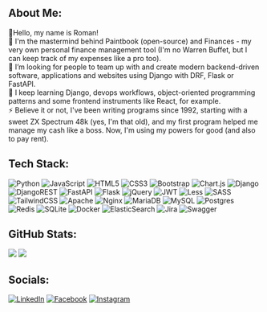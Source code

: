 ## About Me:

👋Hello, my name is Roman!
<br>
🔭 I'm the mastermind behind Paintbook (open-source) and Finances - my very own personal finance management tool (I'm no Warren Buffet, but I can keep track of my expenses like a pro too).
<br>
👯 I’m looking for people to team up with and create modern backend-driven software, applications and websites using Django with DRF, Flask or FastAPI.
<br>
🌱 I keep learning Django, devops workflows, object-oriented programming patterns and some frontend instruments like React, for example.
<br>
⚡ Believe it or not, I've been writing programs since 1992, starting with a sweet ZX Spectrum 48k (yes, I'm that old), and my first program helped me manage my cash like a boss. Now, I'm using my powers for good (and also to pay rent).

## Tech Stack:
![Python](https://img.shields.io/badge/python-3670A0?style=flat&logo=python&logoColor=ffdd54) ![JavaScript](https://img.shields.io/badge/javascript-%23323330.svg?style=flat&logo=javascript&logoColor=%23F7DF1E) ![HTML5](https://img.shields.io/badge/html5-%23E34F26.svg?style=flat&logo=html5&logoColor=white) ![CSS3](https://img.shields.io/badge/css3-%231572B6.svg?style=flat&logo=css3&logoColor=white) ![Bootstrap](https://img.shields.io/badge/bootstrap-%23563D7C.svg?style=flat&logo=bootstrap&logoColor=white) ![Chart.js](https://img.shields.io/badge/chart.js-F5788D.svg?style=flat&logo=chart.js&logoColor=white) ![Django](https://img.shields.io/badge/django-%23092E20.svg?style=flat&logo=django&logoColor=white) ![DjangoREST](https://img.shields.io/badge/DJANGO-REST-ff1709?style=flat&logo=django&logoColor=white&color=ff1709&labelColor=gray) ![FastAPI](https://img.shields.io/badge/FastAPI-005571?style=flat&logo=fastapi) ![Flask](https://img.shields.io/badge/flask-%23000.svg?style=flat&logo=flask&logoColor=white) ![jQuery](https://img.shields.io/badge/jquery-%230769AD.svg?style=flat&logo=jquery&logoColor=white) ![JWT](https://img.shields.io/badge/JWT-black?style=flat&logo=JSON%20web%20tokens) ![Less](https://img.shields.io/badge/less-2B4C80?style=flat&logo=less&logoColor=white) ![SASS](https://img.shields.io/badge/SASS-hotpink.svg?style=flat&logo=SASS&logoColor=white) ![TailwindCSS](https://img.shields.io/badge/tailwindcss-%2338B2AC.svg?style=flat&logo=tailwind-css&logoColor=white) ![Apache](https://img.shields.io/badge/apache-%23D42029.svg?style=flat&logo=apache&logoColor=white) ![Nginx](https://img.shields.io/badge/nginx-%23009639.svg?style=flat&logo=nginx&logoColor=white) ![MariaDB](https://img.shields.io/badge/MariaDB-003545?style=flat&logo=mariadb&logoColor=white) ![MySQL](https://img.shields.io/badge/mysql-%2300f.svg?style=flat&logo=mysql&logoColor=white) ![Postgres](https://img.shields.io/badge/postgres-%23316192.svg?style=flat&logo=postgresql&logoColor=white) ![Redis](https://img.shields.io/badge/redis-%23DD0031.svg?style=flat&logo=redis&logoColor=white) ![SQLite](https://img.shields.io/badge/sqlite-%2307405e.svg?style=flat&logo=sqlite&logoColor=white) ![Docker](https://img.shields.io/badge/docker-%230db7ed.svg?style=flat&logo=docker&logoColor=white) ![ElasticSearch](https://img.shields.io/badge/-ElasticSearch-005571?style=flat&logo=elasticsearch) ![Jira](https://img.shields.io/badge/jira-%230A0FFF.svg?style=flat&logo=jira&logoColor=white) ![Swagger](https://img.shields.io/badge/-Swagger-%23Clojure?style=flat&logo=swagger&logoColor=white)

## GitHub Stats:
![](https://github-readme-stats-git-masterrstaa-rickstaa.vercel.app/api?username=spaut33&theme=transparent&hide_border=false&include_all_commits=false&count_private=true&text_bold=false&line_height=20&card_width=400) ![](https://github-readme-stats-git-masterrstaa-rickstaa.vercel.app/api/top-langs/?username=spaut33&theme=transparent&hide_border=false&include_all_commits=false&count_private=true&layout=compact)

## Socials:
[![LinkedIn](https://img.shields.io/badge/LinkedIn-%230077B5.svg?logo=linkedin&logoColor=white)](https://linkedin.com/in/roman-petrakov-a160aa70) [![Facebook](https://img.shields.io/badge/Facebook-%231877F2.svg?logo=Facebook&logoColor=white)](https://facebook.com/roman.petrakov.3) [![Instagram](https://img.shields.io/badge/Instagram-%23E4405F.svg?logo=Instagram&logoColor=white)](https://instagram.com/roman.petrakov)
